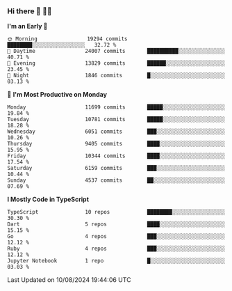 ### Hi there 👋 🧑‍💻



<!--START_SECTION:waka-->
**I'm an Early 🐤** 

```text
🌞 Morning                19294 commits       ████████░░░░░░░░░░░░░░░░░   32.72 % 
🌆 Daytime                24007 commits       ██████████░░░░░░░░░░░░░░░   40.71 % 
🌃 Evening                13829 commits       ██████░░░░░░░░░░░░░░░░░░░   23.45 % 
🌙 Night                  1846 commits        █░░░░░░░░░░░░░░░░░░░░░░░░   03.13 % 
```
📅 **I'm Most Productive on Monday** 

```text
Monday                   11699 commits       █████░░░░░░░░░░░░░░░░░░░░   19.84 % 
Tuesday                  10781 commits       █████░░░░░░░░░░░░░░░░░░░░   18.28 % 
Wednesday                6051 commits        ███░░░░░░░░░░░░░░░░░░░░░░   10.26 % 
Thursday                 9405 commits        ████░░░░░░░░░░░░░░░░░░░░░   15.95 % 
Friday                   10344 commits       ████░░░░░░░░░░░░░░░░░░░░░   17.54 % 
Saturday                 6159 commits        ███░░░░░░░░░░░░░░░░░░░░░░   10.44 % 
Sunday                   4537 commits        ██░░░░░░░░░░░░░░░░░░░░░░░   07.69 % 
```


**I Mostly Code in TypeScript** 

```text
TypeScript               10 repos            ████████░░░░░░░░░░░░░░░░░   30.30 % 
Dart                     5 repos             ████░░░░░░░░░░░░░░░░░░░░░   15.15 % 
Go                       4 repos             ███░░░░░░░░░░░░░░░░░░░░░░   12.12 % 
Ruby                     4 repos             ███░░░░░░░░░░░░░░░░░░░░░░   12.12 % 
Jupyter Notebook         1 repo              █░░░░░░░░░░░░░░░░░░░░░░░░   03.03 % 
```




 Last Updated on 10/08/2024 19:44:06 UTC
<!--END_SECTION:waka-->


